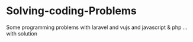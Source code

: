 # Solving-coding-Problems
Some programming problems with laravel and vujs and javascript &amp; php ... with solution
